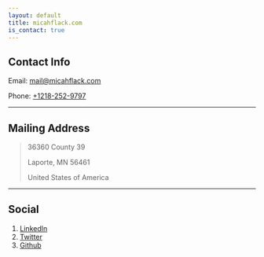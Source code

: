```yaml
---
layout: default
title: micahflack.com
is_contact: true
---
```


## Contact Info

Email: [mail@micahflack.com](mailto:mail@micahflack.com)

Phone: [+1218-252-9797](tel:+1218-252-9797)

---

## Mailing Address

> 36360 County 39
>
> Laporte, MN 56461
>
> United States of America

---

## Social

1. [LinkedIn](https://www.linkedin.com/in/micah-flack/)
2. [Twitter](https://twitter.com/FlackMicah)
3. [Github](https://github.com/micahflack)
